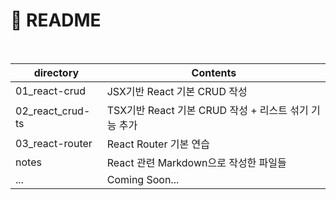 # :page_facing_up: README

<br>

| directory        | Contents                                             |
| ---------------- | ---------------------------------------------------- |
| 01_react-crud    | JSX기반 React 기본 CRUD 작성                         |
| 02_react_crud-ts | TSX기반 React 기본 CRUD 작성 + 리스트 섞기 기능 추가 |
| 03_react-router  | React Router 기본 연습                               |
| notes            | React 관련 Markdown으로 작성한 파일들                |
| ...              | Coming Soon...                                       |

